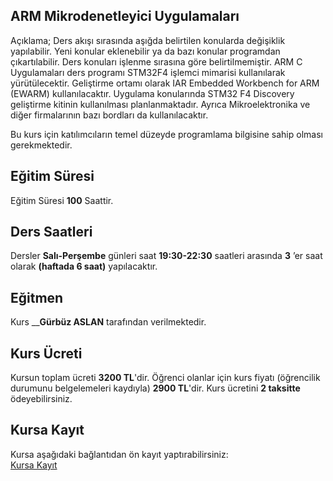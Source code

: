 ## ARM Mikrodenetleyici Uygulamaları

Açıklama; Ders akışı sırasında aşığda belirtilen konularda değişiklik yapılabilir. Yeni konular eklenebilir ya da bazı konular programdan çıkartılabilir. Ders konuları işlenme sırasına göre belirtilmemiştir. ARM C Uygulamaları ders programı STM32F4 işlemci mimarisi kullanılarak yürütülecektir. Geliştirme ortamı olarak IAR Embedded Workbench for ARM (EWARM) kullanılacaktır. Uygulama konularında STM32 F4 Discovery geliştirme kitinin kullanılması planlanmaktadır. Ayrıca Mikroelektronika ve diğer firmalarının bazı bordları da kullanılacaktır.

Bu kurs için katılımcıların temel düzeyde programlama bilgisine sahip olması gerekmektedir. 

## Eğitim Süresi
Eğitim Süresi __100__ Saattir.

## Ders Saatleri
Dersler __Salı-Perşembe__ günleri saat __19:30-22:30__ saatleri arasında __3__ ’er saat olarak __(haftada 6 saat)__ yapılacaktır.

## Eğitmen
Kurs ____Gürbüz ASLAN__ tarafından verilmektedir.

## Kurs Ücreti
Kursun toplam ücreti __3200 TL__'dir. Öğrenci olanlar için kurs fiyatı (öğrencilik durumunu belgelemeleri kaydıyla) __2900 TL__'dir. Kurs ücretini __2 taksitte__ ödeyebilirsiniz.


## Kursa Kayıt
Kursa aşağıdaki bağlantıdan ön kayıt yaptırabilirsiniz:<br>
[Kursa Kayıt]( https://zoom.us/meeting/register/tJMqd-qsqTMjEtRU0HlVWEa_kTHP-DJeWHcI)


